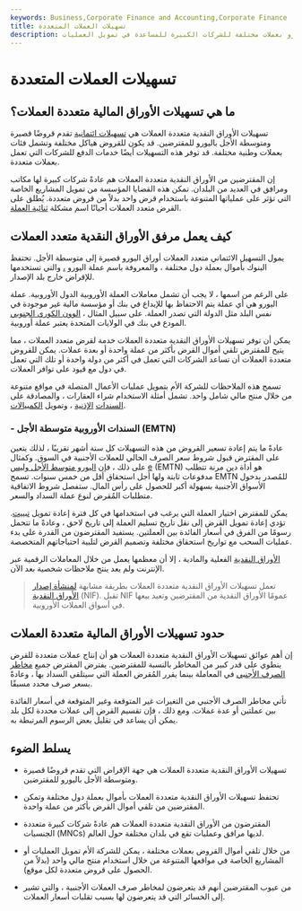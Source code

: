 ```yaml
---
keywords: Business,Corporate Finance and Accounting,Corporate Finance
title: تسهيلات العملات المتعددة
description: تسهيلات الأوراق النقدية متعددة العملات هي تسهيل ائتماني يوفر قروضًا باليورو بعملات مختلفة للشركات الكبيرة للمساعدة في تمويل العمليات.
---
```


# تسهيلات العملات المتعددة
## ما هي تسهيلات الأوراق المالية متعددة العملات؟

تسهيلات الأوراق النقدية متعددة العملات هي [تسهيلات ائتمانية](/creditfacility) تقدم قروضًا قصيرة ومتوسطة الأجل باليورو للمقترضين. قد يكون للقروض هياكل مختلفة وتشمل فئات بعملات وطنية مختلفة. قد توفر هذه التسهيلات أيضًا خدمات الدفع للشركات التي تعمل بعملات متعددة.

إن المقترضين من الأوراق النقدية متعددة العملات هم عادةً شركات كبيرة لها مكاتب ومرافق في العديد من البلدان. تمكن هذه القضايا المؤسسة من تمويل المشاريع الخاصة التي تؤثر على عملياتها المتنوعة باستخدام قرض واحد بدلاً من قروض متعددة. يُطلق على القرض متعدد العملات أحيانًا اسم مشكلة [ثنائية العملة](/dual-currency-bond).

## كيف يعمل مرفق الأوراق النقدية متعدد العملات

يمول التسهيل الائتماني متعدد العملات أوراق اليورو قصيرة إلى متوسطة الأجل. تحتفظ البنوك بأموال بعملة دول مختلفة ، والمعروفة باسم عملة اليورو [،](/eurocurrency) والتي تستخدمها للإقراض خارج بلد الإصدار.

على الرغم من اسمها ، لا يجب أن تشمل معاملات العملة الأوروبية الدول الأوروبية. عملة اليورو هي أي عملة يتم الاحتفاظ بها للإيداع في بنك أو مؤسسة مالية غير موجودة في نفس البلد مثل الدولة التي تصدر العملة. على سبيل المثال ، [الوون الكوري الجنوبي](/krw-korean-won) المودع في بنك في الولايات المتحدة يعتبر عملة أوروبية.

يمكن أن توفر تسهيلات الأوراق النقدية متعددة العملات خدمة لقرض متعدد العملات ، مما يتيح للمقترض تلقي أموال القرض بأكثر من عملة واحدة أو بعدة عملات. يمكن للقروض متعددة العملات أن تساعد الشركات التي تعمل في أكثر من دولة واحدة أو تلك التي تعمل في دول مع قيود على توافر العملات.

تسمح هذه الملاحظات للشركة الأم بتمويل عمليات الأعمال المتصلة في مواقع متنوعة من خلال منتج مالي شامل واحد. تشمل أمثلة الاستخدام شراء العقارات ، والمصادقة على [السندات](/billofexchange) [الإذنية](/promissorynote) ، وتمويل [الكمبيالات](/billofexchange).

### - السندات الأوروبية متوسطة الأجل (EMTN)

عادةً ما يتم إعادة تسعير القروض من هذه التسهيلات كل ستة أشهر تقريبًا ، لذلك يتعين على المقترض قبول شروط سعر الصرف الحالي للعملات الأجنبية في السوق. وكمثال على ذلك ، فإن [اليورو متوسط الأجل وليس](/emtn) [e](/emtn) (EMTN) هو أداة دين مرنة تتطلب مدفوعات ثابتة ولها أجل استحقاق أقل من خمس سنوات. تسمح EMTN للمُصدر بدخول الأسواق الأجنبية بسهولة أكبر للحصول على رأس المال. ستفصل شروط الاتفاقية متطلبات المُقرض لنوع عملة السداد والسعر.

يمكن للمقترض اختيار العملة التي يرغب في استخدامها في كل فترة إعادة تمويل [تبييت](/rollover). تؤدي إعادة تمويل القرض إلى نقل تاريخ تسليم العملة إلى تاريخ لاحق ، وعادةً ما تتحمل رسومًا من الفرق في أسعار الفائدة بين العملتين. يستفيد المقترضون من القدرة على بدء عمليات السحب مع تواريخ استحقاق مختلفة وتصميم القرض لتلبية احتياجاتهم المتخصصة.

[الأوراق النقدية](/banknote) الفعلية والمادية ، إلا أن معظمها يعمل من خلال المعاملات الرقمية عبر الإنترنت ولم يعد ينتج ملاحظات شخصية بعد الآن.

> تعمل تسهيلات الأوراق النقدية متعددة العملات بطريقة مشابهة [لمنشأة إصدار الأوراق النقدية](/nif) (NIF). تقبل NIF عمومًا الأوراق النقدية من المقترضين وتعيد بيعها في أسواق العملات الأوروبية.

>

## حدود تسهيلات الأوراق المالية متعددة العملات

إن أهم عوائق تسهيلات الأوراق النقدية متعددة العملات هو أن إنتاج عملات متعددة للقرض ينطوي على قدر كبير من المخاطر بالنسبة للمقترضين. يفترض المقترض جميع [مخاطر الصرف الأجنبي](/foreignexchangerisk) في المعاملة بينما يقرر المُقرض العملة التي سيتلقى السداد بها ، وعادةً بسعر صرف محدد مسبقًا.

تأتي مخاطر الصرف الأجنبي من التغيرات غير المتوقعة وغير المتوقعة في أسعار الفائدة بين عملتين أو عدة عملات. ومع ذلك ، فإن تقسيم القرض إلى عملات محددة لكل بلد يمكن أن يساعد في تقليل بعض الرسوم المرتبطة به.

## يسلط الضوء

- تسهيلات الأوراق النقدية متعددة العملات هي جهة الإقراض التي تقدم قروضًا قصيرة ومتوسطة الأجل باليورو للمقترضين.

- تحتفظ تسهيلات الأوراق النقدية متعددة العملات بأموال بعملة دول مختلفة وتمكن المقترضين من تلقي أموال القرض بأكثر من عملة واحدة.

- المقترضون من الأوراق النقدية متعددة العملات هم عادةً شركات كبيرة متعددة الجنسيات (MNCs) لديها مرافق وعمليات تقع في بلدان مختلفة حول العالم.

- من خلال تلقي أموال القروض بعملات مختلفة ، يمكن للشركة الأم تمويل العمليات أو المشاريع الخاصة في مواقعها المتنوعة من خلال استخدام منتج مالي واحد (بدلاً من الحصول على قروض متعددة لكل موقع).

- من عيوب المقترضين أنهم قد يتعرضون لمخاطر صرف العملات الأجنبية ، والتي تشير إلى الخسائر التي قد يتعرضون لها بسبب تقلبات أسعار العملات.

